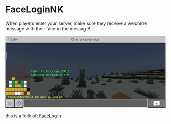 # FaceLoginNK
When players enter your server, make sure they receive a welcome message with their face in the message!

![FaceLoginIMG](https://github.com/Trollhunters501/FaceLoginNK/raw/main/Screenshot_20240703-010605.png)

this is a fork of: [FaceLogin](https://github.com/Muqsit/FaceLogin/)

